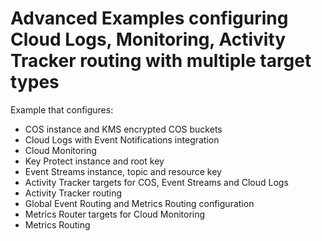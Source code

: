 # Advanced Examples configuring Cloud Logs, Monitoring, Activity Tracker routing with multiple target types

Example that configures:

- COS instance and KMS encrypted COS buckets
- Cloud Logs with Event Notifications integration
- Cloud Monitoring
- Key Protect instance and root key
- Event Streams instance, topic and resource key
- Activity Tracker targets for COS, Event Streams and Cloud Logs
- Activity Tracker routing
- Global Event Routing and  Metrics Routing configuration
- Metrics Router targets for Cloud Monitoring
- Metrics Routing
